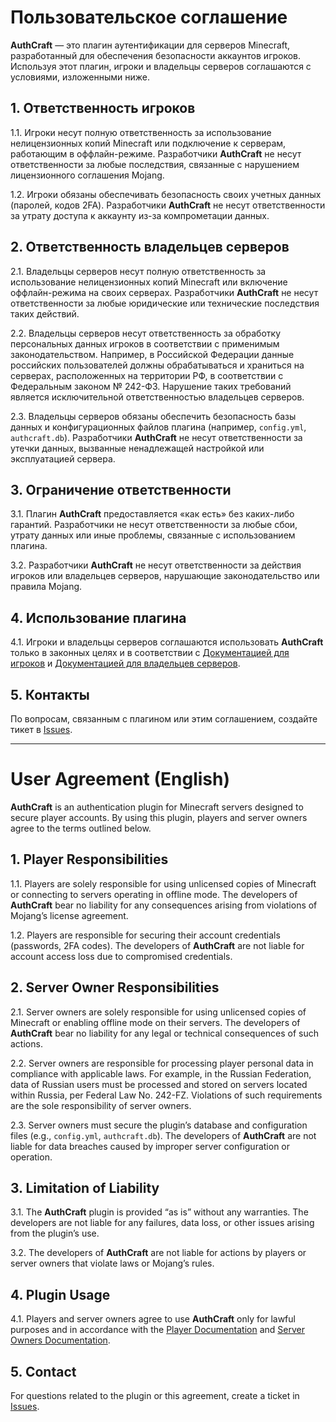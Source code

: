 # Пользовательское соглашение

**AuthCraft** — это плагин аутентификации для серверов Minecraft, разработанный для обеспечения безопасности аккаунтов игроков. Используя этот плагин, игроки и владельцы серверов соглашаются с условиями, изложенными ниже.

## 1. Ответственность игроков

1.1. Игроки несут полную ответственность за использование нелицензионных копий Minecraft или подключение к серверам, работающим в оффлайн-режиме. Разработчики **AuthCraft** не несут ответственности за любые последствия, связанные с нарушением лицензионного соглашения Mojang.

1.2. Игроки обязаны обеспечивать безопасность своих учетных данных (паролей, кодов 2FA). Разработчики **AuthCraft** не несут ответственности за утрату доступа к аккаунту из-за компрометации данных.

## 2. Ответственность владельцев серверов

2.1. Владельцы серверов несут полную ответственность за использование нелицензионных копий Minecraft или включение оффлайн-режима на своих серверах. Разработчики **AuthCraft** не несут ответственности за любые юридические или технические последствия таких действий.

2.2. Владельцы серверов несут ответственность за обработку персональных данных игроков в соответствии с применимым законодательством. Например, в Российской Федерации данные российских пользователей должны обрабатываться и храниться на серверах, расположенных на территории РФ, в соответствии с Федеральным законом № 242-ФЗ. Нарушение таких требований является исключительной ответственностью владельцев серверов.

2.3. Владельцы серверов обязаны обеспечить безопасность базы данных и конфигурационных файлов плагина (например, `config.yml`, `authcraft.db`). Разработчики **AuthCraft** не несут ответственности за утечки данных, вызванные ненадлежащей настройкой или эксплуатацией сервера.

## 3. Ограничение ответственности

3.1. Плагин **AuthCraft** предоставляется «как есть» без каких-либо гарантий. Разработчики не несут ответственности за любые сбои, утрату данных или иные проблемы, связанные с использованием плагина.

3.2. Разработчики **AuthCraft** не несут ответственности за действия игроков или владельцев серверов, нарушающие законодательство или правила Mojang.

## 4. Использование плагина

4.1. Игроки и владельцы серверов соглашаются использовать **AuthCraft** только в законных целях и в соответствии с [Документацией для игроков](PLAYERS.md) и [Документацией для владельцев серверов](OWNERS.md).

## 5. Контакты

По вопросам, связанным с плагином или этим соглашением, создайте тикет в [Issues](https://github.com/HTTYDCraft/AuthCraft/issues).

---

# User Agreement (English)

**AuthCraft** is an authentication plugin for Minecraft servers designed to secure player accounts. By using this plugin, players and server owners agree to the terms outlined below.

## 1. Player Responsibilities

1.1. Players are solely responsible for using unlicensed copies of Minecraft or connecting to servers operating in offline mode. The developers of **AuthCraft** bear no liability for any consequences arising from violations of Mojang’s license agreement.

1.2. Players are responsible for securing their account credentials (passwords, 2FA codes). The developers of **AuthCraft** are not liable for account access loss due to compromised credentials.

## 2. Server Owner Responsibilities

2.1. Server owners are solely responsible for using unlicensed copies of Minecraft or enabling offline mode on their servers. The developers of **AuthCraft** bear no liability for any legal or technical consequences of such actions.

2.2. Server owners are responsible for processing player personal data in compliance with applicable laws. For example, in the Russian Federation, data of Russian users must be processed and stored on servers located within Russia, per Federal Law No. 242-FZ. Violations of such requirements are the sole responsibility of server owners.

2.3. Server owners must secure the plugin’s database and configuration files (e.g., `config.yml`, `authcraft.db`). The developers of **AuthCraft** are not liable for data breaches caused by improper server configuration or operation.

## 3. Limitation of Liability

3.1. The **AuthCraft** plugin is provided “as is” without any warranties. The developers are not liable for any failures, data loss, or other issues arising from the plugin’s use.

3.2. The developers of **AuthCraft** are not liable for actions by players or server owners that violate laws or Mojang’s rules.

## 4. Plugin Usage

4.1. Players and server owners agree to use **AuthCraft** only for lawful purposes and in accordance with the [Player Documentation](PLAYERS.md) and [Server Owners Documentation](OWNERS.md).


## 5. Contact

For questions related to the plugin or this agreement, create a ticket in [Issues](https://github.com/HTTYDCraft/AuthCraft/issues).